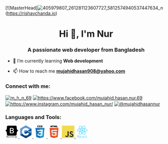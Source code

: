 [![MasterHead]![405979807_261281123607727_5812574940537447634_n](https://github.com/mujahid-hasan-nur/mujahid-hasan-nur/assets/99802168/e2694cbb-6b54-44ef-bef2-eaee4c917755)
(https://rishavchanda.io)
<h1 align="center">Hi 👋, I'm Nur</h1>
<h3 align="center">A passionate web developer from Bangladesh</h3>

- 🌱 I’m currently learning **Web development**

- 📫 How to reach me **mujahidhasan908@yahoo.com**

<h3 align="left">Connect with me:</h3>
<p align="left">
<a href="https://twitter.com/m_h_n_69" target="blank"><img align="center" src="https://raw.githubusercontent.com/rahuldkjain/github-profile-readme-generator/master/src/images/icons/Social/twitter.svg" alt="m_h_n_69" height="30" width="40" /></a>
<a href="https://fb.com/https://www.facebook.com/mujahid.hasan.nur.69" target="blank"><img align="center" src="https://raw.githubusercontent.com/rahuldkjain/github-profile-readme-generator/master/src/images/icons/Social/facebook.svg" alt="https://www.facebook.com/mujahid.hasan.nur.69" height="30" width="40" /></a>
<a href="https://instagram.com/https://www.instagram.com/mujahid_hasan_nur/" target="blank"><img align="center" src="https://raw.githubusercontent.com/rahuldkjain/github-profile-readme-generator/master/src/images/icons/Social/instagram.svg" alt="https://www.instagram.com/mujahid_hasan_nur/" height="30" width="40" /></a>
<a href="https://medium.com/@mujahidhasannur" target="blank"><img align="center" src="https://raw.githubusercontent.com/rahuldkjain/github-profile-readme-generator/master/src/images/icons/Social/medium.svg" alt="@mujahidhasannur" height="30" width="40" /></a>
</p>

<h3 align="left">Languages and Tools:</h3>
<p align="left"> <a href="https://getbootstrap.com" target="_blank" rel="noreferrer"> <img src="https://raw.githubusercontent.com/devicons/devicon/master/icons/bootstrap/bootstrap-plain-wordmark.svg" alt="bootstrap" width="40" height="40"/> </a> <a href="https://www.w3schools.com/cpp/" target="_blank" rel="noreferrer"> <img src="https://raw.githubusercontent.com/devicons/devicon/master/icons/cplusplus/cplusplus-original.svg" alt="cplusplus" width="40" height="40"/> </a> <a href="https://www.w3schools.com/css/" target="_blank" rel="noreferrer"> <img src="https://raw.githubusercontent.com/devicons/devicon/master/icons/css3/css3-original-wordmark.svg" alt="css3" width="40" height="40"/> </a> <a href="https://www.w3.org/html/" target="_blank" rel="noreferrer"> <img src="https://raw.githubusercontent.com/devicons/devicon/master/icons/html5/html5-original-wordmark.svg" alt="html5" width="40" height="40"/> </a> <a href="https://developer.mozilla.org/en-US/docs/Web/JavaScript" target="_blank" rel="noreferrer"> <img src="https://raw.githubusercontent.com/devicons/devicon/master/icons/javascript/javascript-original.svg" alt="javascript" width="40" height="40"/> </a> <a href="https://reactjs.org/" target="_blank" rel="noreferrer"> <img src="https://raw.githubusercontent.com/devicons/devicon/master/icons/react/react-original-wordmark.svg" alt="react" width="40" height="40"/> </a> </p>
